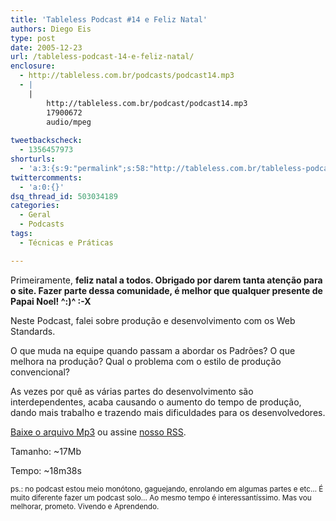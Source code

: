 ```yaml
---
title: 'Tableless Podcast #14 e Feliz Natal'
authors: Diego Eis
type: post
date: 2005-12-23
url: /tableless-podcast-14-e-feliz-natal/
enclosure:
  - http://tableless.com.br/podcasts/podcast14.mp3
  - |
    |
        http://tableless.com.br/podcast/podcast14.mp3
        17900672
        audio/mpeg
        
tweetbackscheck:
  - 1356457973
shorturls:
  - 'a:3:{s:9:"permalink";s:58:"http://tableless.com.br/tableless-podcast-14-e-feliz-natal";s:7:"tinyurl";s:26:"http://tinyurl.com/3e6mmdt";s:4:"isgd";s:19:"http://is.gd/J8DnG8";}'
twittercomments:
  - 'a:0:{}'
dsq_thread_id: 503034189
categories:
  - Geral
  - Podcasts
tags:
  - Técnicas e Práticas

---
```

Primeiramente, **feliz natal a todos. Obrigado por darem tanta atenção para o site. Fazer parte dessa comunidade, é melhor que qualquer presente de Papai Noel! ^:)^ :-X**

Neste Podcast, falei sobre produção e desenvolvimento com os Web Standards.
  
O que muda na equipe quando passam a abordar os Padrões? O que melhora na produção? Qual o problema com o estilo de produção convencional?

As vezes por quê as várias partes do desenvolvimento são interdependentes, acaba causando o aumento do tempo de produção, dando mais trabalho e trazendo mais dificuldades para os desenvolvedores.

[Baixe o arquivo Mp3][1] ou assine [nosso RSS][2].

Tamanho: ~17Mb
  
Tempo: ~18m38s

<small>ps.: no podcast estou meio monótono, gaguejando, enrolando em algumas partes e etc&#8230; É muito diferente fazer um podcast solo&#8230; Ao mesmo tempo é interessantíssimo. Mas vou melhorar, prometo. Vivendo e Aprendendo.</small>

 [1]: http://tableless.com.br/podcast/podcast14.mp3 "Podcast do Tableless"
 [2]: http://tableless.com.br/feed/ "RSS do Tableless - Notícias e Podcast"